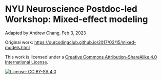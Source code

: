 # NYU Neuroscience Postdoc-led Workshop: Mixed-effect modeling

Adapted by Andrew Chang, Feb 3, 2023

Original work: https://ourcodingclub.github.io/2017/03/15/mixed-models.html

This work is licensed under a [Creative Commons Attribution-ShareAlike 4.0 International License](https://creativecommons.org/licenses/by-sa/4.0/).

[![License: CC BY-SA 4.0](https://licensebuttons.net/l/by-sa/4.0/80x15.png)](https://creativecommons.org/licenses/by-sa/4.0/)
